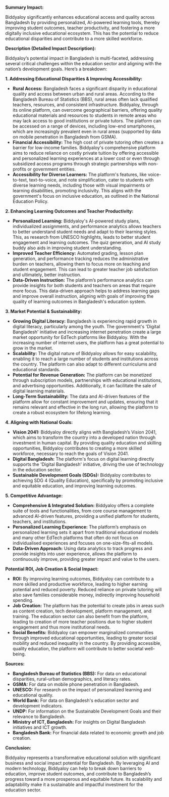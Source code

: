**Summary Impact:**

Biddyaloy significantly enhances educational access and quality across Bangladesh by providing personalized, AI-powered learning tools, thereby improving student outcomes, teacher productivity, and fostering a more digitally inclusive educational ecosystem. This has the potential to reduce educational disparities and contribute to a more skilled workforce.

**Description (Detailed Impact Description):**

Biddyaloy’s potential impact in Bangladesh is multi-faceted, addressing several critical challenges within the education sector and aligning with the nation’s development goals. Here’s a breakdown:

**1. Addressing Educational Disparities & Improving Accessibility:**

* **Rural Access:** Bangladesh faces a significant disparity in educational quality and access between urban and rural areas. According to the Bangladesh Bureau of Statistics (BBS), rural areas often lack qualified teachers, resources, and consistent infrastructure. Biddyaloy, through its online platform, can overcome geographical barriers, offering quality educational materials and resources to students in remote areas who may lack access to good institutions or private tutors. The platform can be accessed on a range of devices, including low-end smartphones, which are increasingly prevalent even in rural areas (supported by data on mobile penetration in Bangladesh from GSMA).
* **Financial Accessibility:** The high cost of private tutoring often creates a barrier for low-income families. Biddyaloy's comprehensive platform aims to reduce reliance on costly private tuition by offering accessible and personalized learning experiences at a lower cost or even through subsidized access programs through strategic partnerships with non-profits or government entities.
* **Accessibility for Diverse Learners:** The platform's features, like voice-to-text, text-to-voice, and note simplification, cater to students with diverse learning needs, including those with visual impairments or learning disabilities, promoting inclusivity. This aligns with the government's focus on inclusive education, as outlined in the National Education Policy.

**2. Enhancing Learning Outcomes and Teacher Productivity:**

* **Personalized Learning:** Biddyaloy's AI-powered study plans, individualized assignments, and performance analytics allows teachers to better understand student needs and adapt to their learning styles. This, as research from UNESCO highlights, leads to better student engagement and learning outcomes. The quiz generation, and AI study buddy also aids in improving student understanding.
* **Improved Teacher Efficiency:** Automated grading, lesson plan generation, and performance tracking reduces the administrative burden on teachers, allowing them to focus more on teaching and student engagement. This can lead to greater teacher job satisfaction and ultimately, better instruction.
* **Data-Driven Instruction:** The platform’s performance analytics can provide insights for both students and teachers on areas that require more focus. This data-driven approach helps to address learning gaps and improve overall instruction, aligning with goals of improving the quality of learning outcomes in Bangladesh's education system.

**3. Market Potential & Sustainability:**

* **Growing Digital Literacy:** Bangladesh is experiencing rapid growth in digital literacy, particularly among the youth. The government's 'Digital Bangladesh' initiative and increasing internet penetration create a large market opportunity for EdTech platforms like Biddyaloy. With the increasing number of internet users, the platform has a great potential to grow in the market.
* **Scalability:** The digital nature of Biddyaloy allows for easy scalability, enabling it to reach a large number of students and institutions across the country. The platform can also adapt to different curriculums and educational standards.
* **Potential for Revenue Generation:** The platform can be monetized through subscription models, partnerships with educational institutions, and advertising opportunities. Additionally, it can facilitate the sale of digital learning materials.
* **Long-Term Sustainability:** The data and AI-driven features of the platform allow for constant improvement and updates, ensuring that it remains relevant and effective in the long run, allowing the platform to create a robust ecosystem for lifelong learning.

**4. Aligning with National Goals:**

* **Vision 2041:** Biddyaloy directly aligns with Bangladesh’s Vision 2041, which aims to transform the country into a developed nation through investment in human capital. By providing quality education and skilling opportunities, Biddyaloy contributes to creating a more skilled workforce, necessary to reach the goals of Vision 2041.
* **Digital Bangladesh:** The platform's focus on digital learning directly supports the 'Digital Bangladesh' initiative, driving the use of technology in the education sector.
* **Sustainable Development Goals (SDGs):** Biddyaloy contributes to achieving SDG 4 (Quality Education), specifically by promoting inclusive and equitable education, and improving learning outcomes.

**5. Competitive Advantage:**

* **Comprehensive & Integrated Solution:** Biddyaloy offers a complete suite of tools and functionalities, from core course management to advanced AI-driven features, providing a unified platform for students, teachers, and institutions.
* **Personalized Learning Experience:** The platform’s emphasis on personalized learning sets it apart from traditional educational models and many other EdTech platforms that often do not focus on individualised experiences and focuses on one-size-fits-all models.
* **Data-Driven Approach:** Using data analytics to track progress and provide insights into user experience, allows the platform to continuously improve, providing greater impact and value to the users.

**Potential ROI, Job Creation & Social Impact:**

* **ROI:** By improving learning outcomes, Biddyaloy can contribute to a more skilled and productive workforce, leading to higher earning potential and reduced poverty. Reduced reliance on private tutoring will also save families considerable money, indirectly improving household spending.
* **Job Creation:** The platform has the potential to create jobs in areas such as content creation, tech development, platform management, and training. The education sector can also benefit from the platform, leading to creation of more teacher positions due to higher student engagement and thus more institutional needs.
* **Social Benefits:** Biddyaloy can empower marginalized communities through improved educational opportunities, leading to greater social mobility and reduced inequality in the country. By providing accessible, quality education, the platform will contribute to better societal well-being.

**Sources:**

*   **Bangladesh Bureau of Statistics (BBS):** For data on educational disparities, rural-urban demographics, and literacy rates.
*   **GSMA:** For data on mobile phone penetration in Bangladesh.
*   **UNESCO:** For research on the impact of personalized learning and educational quality.
*   **World Bank:** For data on Bangladesh's education sector and development indicators.
*   **UNDP:** For information on the Sustainable Development Goals and their relevance to Bangladesh.
*   **Ministry of ICT, Bangladesh:** For insights on Digital Bangladesh initiatives and ICT growth.
*   **Bangladesh Bank:** For financial data related to economic growth and job creation.

**Conclusion:**

Biddyaloy represents a transformative educational solution with significant business and social impact potential for Bangladesh. By leveraging AI and modern technology, Biddyaloy can help to break down barriers to education, improve student outcomes, and contribute to Bangladesh’s progress toward a more prosperous and equitable future. Its scalability and adaptability make it a sustainable and impactful investment for the education sector.
